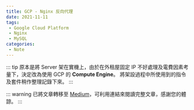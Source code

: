 ```yaml
---
title: GCP - Nginx 反向代理
date: 2021-11-11
tags:
 - Google Cloud Platform
 - Nginx
 - MySQL
categories:
 - Note
---
```


::: tip
原本是將 Server 架在實機上，由於在外租屋固定 IP 不好處理及電費因素考量下，決定改為使用 GCP 的 **Compute Engine**。 
將架設過程中所使用到的指令及套件稍作整理記錄下來。
:::

<!-- more -->

::: warning
已將文章轉移至 [Medium](https://henryhuang1219.medium.com/gcp-nginx-反向代理-80b68db81e8a)，可利用連結來閱讀完整文章，感謝您的體諒。
:::


[//]: # (## Google Cloud Platform)

[//]: # (### 建立 Compute Engine)

[//]: # (這裡依照 Google Cloud Engine 免費方案的地區以及機器設定配置。)

[//]: # (![Google Cloud Engine Free Program]&#40;https://i.imgur.com/ieqOxbj.png&#41;)

[//]: # ()
[//]: # (開機磁碟配置。</br>)

[//]: # (![開機磁碟]&#40;https://i.imgur.com/Mi42KpG.png&#41;)

[//]: # (::: warning)

[//]: # (10 GB 在安裝完 [OneinStack]&#40;#oneinstack&#41;，所剩的儲存空間會不足後續使用。)

[//]: # (:::)

[//]: # ()
[//]: # ()
[//]: # (### 設定 SSH)

[//]: # (創建並取得 SSH 公鑰：)

[//]: # (```shell)

[//]: # (mkdir ~/.ssh)

[//]: # (ssh-keygen -t rsa -f ~/.ssh/KEY_FILENAME -C USER_NAME -b 2048)

[//]: # (cat ~/.ssh/KEY_FILENAME.pub)

[//]: # (```)

[//]: # (```vim)

[//]: # (ssh-rsa AAAAB3NzaC1yc2EAAAADAQABAAABAQDAu5kKQCPF... cloudysanfrancisco)

[//]: # (```)

[//]: # ()
[//]: # (進入 VM 詳細資訊，點擊編輯，加入 SSH 公鑰。</br>)

[//]: # (![SSH]&#40;https://i.imgur.com/JCyCDwe.png&#41;)

[//]: # ()
[//]: # (測試 SSH 連線：)

[//]: # (```shell)

[//]: # (ssh -i ~/.ssh/KEY_FILENAME USER_NAME@EXTERNAL_IP)

[//]: # (```)

[//]: # ()
[//]: # ()
[//]: # (## Ubuntu)

[//]: # (### 設定 root)

[//]: # (避免執行某些命令時需要一直重複加上`sudo`的這個困擾，在開始前即可先初始化 root 的密碼：)

[//]: # (```shell)

[//]: # (sudo passwd root)

[//]: # (```)

[//]: # ()
[//]: # (切換至 root：)

[//]: # (```shell)

[//]: # (su -)

[//]: # (```)

[//]: # ()
[//]: # ()
[//]: # (## OneinStack)

[//]: # (至 OneinStack 官網選擇[自動安裝]&#40;https://oneinstack.com/auto/&#41;，依照自己需求選擇預設配置，可再針對預設配置做進一步的編輯。)

[//]: # (![OneinStack]&#40;https://i.imgur.com/Pun5v0w.png&#41;)

[//]: # ()
[//]: # (執行 OneinStack 所產生的命令，需等待約 1 個小時左右：)

[//]: # (```shell)

[//]: # (wget -c http://mirrors.linuxeye.com/oneinstack-full.tar.gz && tar xzf oneinstack-full.tar.gz && ./oneinstack/install.sh --nginx_option 1 --db_option 2 --dbinstallmethod 1 --dbrootpwd YOUR_ROOT_PASSWORD --reboot)

[//]: # (```)

[//]: # (::: warning)

[//]: # (需在 **root** 權限下執行。)

[//]: # (:::)

[//]: # ()
[//]: # ()
[//]: # (## MySQL)

[//]: # (查看 MySQL 服務狀態：)

[//]: # (```shell)

[//]: # (service mysql status)

[//]: # (```)

[//]: # (```vim)

[//]: # (● mysqld.service - LSB: start and stop MySQL)

[//]: # (   Loaded: loaded &#40;/etc/init.d/mysqld; bad; vendor preset: enabled&#41;)

[//]: # (   Active: active &#40;running&#41; since Mon 2021-11-08 19:13:26 CST; 6 days ago)

[//]: # (     Docs: man:systemd-sysv-generator&#40;8&#41;)

[//]: # (    Tasks: 28)

[//]: # (   Memory: 13.1M)

[//]: # (      CPU: 5min 23.182s)

[//]: # (   CGroup: /system.slice/mysqld.service)

[//]: # (           ├─1838 /bin/sh /usr/local/mysql/bin/mysqld_safe --datadir=/data/mysql --pid-file=/data/mysql/mysql.pid)

[//]: # (           └─2895 /usr/local/mysql/bin/mysqld --basedir=/usr/local/mysql --datadir=/data/mysql --plugin-dir=/usr/local/mysql/lib/plugin --user=mysql --log-error=/data/mysql/mysql-error.log --open-files-limit=65535 --pid-file=/data/mysql/mysql.pid)

[//]: # (```)

[//]: # ()
[//]: # (進入 MySQL CLI：)

[//]: # (```shell)

[//]: # (mysql -u root -p)

[//]: # (```)

[//]: # (```vim)

[//]: # (Welcome to the MySQL monitor.  Commands end with ; or \g.)

[//]: # (Your MySQL connection id is 40)

[//]: # (Server version: 5.7.36-log MySQL Community Server &#40;GPL&#41;)

[//]: # (Copyright &#40;c&#41; 2000, 2021, Oracle and/or its affiliates.)

[//]: # (Oracle is a registered trademark of Oracle Corporation and/or its)

[//]: # (affiliates. Other names may be trademarks of their respective)

[//]: # (owners.)

[//]: # (Type 'help;' or '\h' for help. Type '\c' to clear the current input statement.)

[//]: # (MySQL [&#40;none&#41;]> )

[//]: # (```)

[//]: # ()
[//]: # (創建 Database：)

[//]: # (```shell)

[//]: # (CREATE DATABASE DATABASE_NAME CHARACTER SET utf8mb4 COLLATE utf8mb4_unicode_ci;)

[//]: # (```)

[//]: # ()
[//]: # (這時就可以利用前面所提到的 [SSH]&#40;#設定-ssh&#41; 來連線資料庫。)

[//]: # (::: tip)

[//]: # (推薦使用 [DataGrip]&#40;https://www.jetbrains.com/datagrip/&#41;，使用方式這邊不多贅述。)

[//]: # (:::)

[//]: # ()
[//]: # ()
[//]: # (## Django Server)

[//]: # (::: tip)

[//]: # (應用配置在 [Django - WhatToEat]&#40;https://github.com/henryhuang1219/Django-WhatToEat&#41; 裡有詳細敘述，記得運行服務前需使用 **screen**。)

[//]: # (:::)

[//]: # ()
[//]: # ()
[//]: # (## JDK)

[//]: # (### 上傳 JDK)

[//]: # (下載 [JDK 1.8]&#40;https://www.oracle.com/java/technologies/javase/javase8u211-later-archive-downloads.html&#41;，選擇 **Linux x64 Compressed Archive**。)

[//]: # ()
[//]: # (使用 SCP 將檔案上傳至 GCP：)

[//]: # (```shell)

[//]: # (scp -i ~/.ssh/KEY_FILENAME ~/Downloads/jdk-8u301-linux-x64.tar.gz USER_NAME@EXTERNAL_IP:~)

[//]: # (```)

[//]: # ()
[//]: # ()
[//]: # (### JDK 配置)

[//]: # (解壓縮 tar.gz：)

[//]: # (```shell)

[//]: # (tar -zxvf jdk-8u301-linux-x64.tar.gz)

[//]: # (```)

[//]: # ()
[//]: # (移動 JDK 資料夾至 `/usr/local/jdk/` 之下：)

[//]: # (```shell)

[//]: # (mkdir /usr/local/jdk)

[//]: # (mv jdk1.8.0_301 /usr/local/jdk/)

[//]: # (```)

[//]: # ()
[//]: # (新增捷徑目錄：)

[//]: # (```shell)

[//]: # (cd /usr/local/)

[//]: # (ln -s jdk/jdk1.8.0_301/ java)

[//]: # (```)

[//]: # (::: tip)

[//]: # (之後 JDK 更版只要把 java 捷徑指向不同路徑即可，不再需要去調整環境變數。)

[//]: # (:::)

[//]: # ()
[//]: # (加入環境變數設定：)

[//]: # (```shell)

[//]: # (vim /etc/profile)

[//]: # (```)

[//]: # (```vim)

[//]: # (...)

[//]: # ()
[//]: # (export JAVA_HOME=/usr/local/java)

[//]: # (export JRE_HOME=$JAVA_HOME/jre)

[//]: # (export PATH=$JAVA_HOME/bin:$JRE_HOME/bin:$PATH)

[//]: # (export CLASSPATH=$CLASSPATH:.:$JAVA_HOME/lib:$JRE_HOME/lib)

[//]: # (```)

[//]: # ()
[//]: # (查看 Java 版本：)

[//]: # (```shell)

[//]: # (java -version)

[//]: # (```)

[//]: # (```vim)

[//]: # (java version "1.8.0_202")

[//]: # (Java&#40;TM&#41; SE Runtime Environment &#40;build 1.8.0_202-b08&#41;)

[//]: # (Java HotSpot&#40;TM&#41; 64-Bit Server VM &#40;build 25.202-b08, mixed mode&#41;)

[//]: # (```)

[//]: # ()
[//]: # (## Ktor Server)

[//]: # (::: tip)

[//]: # (應用配置在 [Ktor - WhatToEat]&#40;https://github.com/henryhuang1219/Ktor-WhatToEat&#41; 裡有詳細敘述，記得運行服務前需使用 **screen**。)

[//]: # (:::)

[//]: # ()
[//]: # ()
[//]: # (## Nginx)

[//]: # (查看 Nginx 服務狀態：)

[//]: # (```shell)

[//]: # (service nginx status)

[//]: # (```)

[//]: # (```vim)

[//]: # (● nginx.service - nginx - high performance web server)

[//]: # (   Loaded: loaded &#40;/lib/systemd/system/nginx.service; enabled; vendor preset: enabled&#41;)

[//]: # (   Active: active &#40;running&#41; since Wed 2021-11-10 14:59:11 CST; 5 days ago)

[//]: # (     Docs: http://nginx.org/en/docs/)

[//]: # ( Main PID: 21706 &#40;nginx&#41;)

[//]: # (    Tasks: 3)

[//]: # (   Memory: 4.4M)

[//]: # (      CPU: 3.595s)

[//]: # (   CGroup: /system.slice/nginx.service)

[//]: # (           ├─21706 nginx: master process /usr/local/nginx/sbin/nginx -c /usr/local/nginx/conf/nginx.con)

[//]: # (           ├─21711 nginx: worker process                                          )

[//]: # (           └─21712 nginx: worker process                                          )

[//]: # (Nov 10 14:59:11 what-to-eat systemd[1]: Starting nginx - high performance web server...)

[//]: # (Nov 10 14:59:11 what-to-eat nginx[21681]: nginx: the configuration file /usr/local/nginx/conf/nginx.conf syntax is ok)

[//]: # (Nov 10 14:59:11 what-to-eat nginx[21681]: nginx: configuration file /usr/local/nginx/conf/nginx.conf test is successful)

[//]: # (Nov 10 14:59:11 what-to-eat systemd[1]: Started nginx - high performance web server.)

[//]: # (```)

[//]: # ()
[//]: # ()
[//]: # (### 創建 Virtual Host)

[//]: # (確認 Nginx 正常運行後，便可在 <http://EXTERNAL_IP/###vhost> 網頁中查看教學。)

[//]: # (::: warning)

[//]: # (新增完 Virtual Host 的域名後，記得去設定對應的 **CNAME**。)

[//]: # (:::)

[//]: # ()
[//]: # ()
[//]: # (### 設定 Reverse Proxy)

[//]: # (修改 Virtual Host 的設定檔：)

[//]: # (```shell)

[//]: # (vim /usr/local/nginx/conf/vhost/DOMAIN_NAME.conf)

[//]: # (```)

[//]: # (```vim)

[//]: # (server {)

[//]: # (  listen 80;)

[//]: # (  listen [::]:80;)

[//]: # (  server_name DOMAIN_NAME;)

[//]: # (  access_log off;)

[//]: # (  )
[//]: # (  location ~ /&#40;\.user\.ini|\.ht|\.git|\.svn|\.project|LICENSE|README\.md&#41; {)

[//]: # (    deny all;)

[//]: # (  })

[//]: # (  location ~ {)

[//]: # (    proxy_pass http://127.0.0.1:SERVER_PORT_NUMBER;)

[//]: # (  })

[//]: # (})

[//]: # (```)

[//]: # (::: tip)

[//]: # (SERVER_PORT_NUMBER 即是所架設服務的 Port 號。 例如：Django 預設為 8000，根據專案配置設定 Port 號。)

[//]: # (:::)

[//]: # ()
[//]: # (更改完成後，重新啟動 Nginx：)

[//]: # (```shell)

[//]: # (service nginx restart)

[//]: # (```)

[//]: # ()
[//]: # (## 參考)

[//]: # ([Ubuntu 18.04 LTS+Apache+Django]&#40;https://a35205905.github.io/2020/07/20/Ubuntu-18-04-LTS-Apache-Django/&#41;</br>)

[//]: # ([Google Cloud Free Program]&#40;https://cloud.google.com/free/docs/gcp-free-tier/#compute&#41;</br>)

[//]: # ([Connecting using third-party tools]&#40;https://cloud.google.com/compute/docs/instances/connecting-advanced#thirdpartytools&#41;</br>)

[//]: # ([Create an SSH key pair]&#40;https://cloud.google.com/compute/docs/connect/create-ssh-keys#create_an_ssh_key_pair&#41;</br>)

[//]: # ([Transfer files using SCP on Linux and macOS workstations]&#40;https://cloud.google.com/compute/docs/instances/transfer-files#scp&#41;</br>)

[//]: # ([OneinStack]&#40;https://oneinstack.com/&#41;</br>)

[//]: # ([Linux 安裝 JDK 開發環境]&#40;https://ithelp.ithome.com.tw/articles/10210961&#41;</br>)